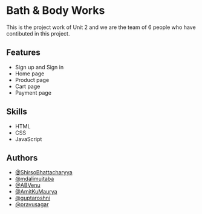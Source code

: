
# Bath & Body Works

This is the project work of Unit 2 and we are the team of 6 people who have contibuted in this project.




## Features
- Sign up and Sign in 
- Home page
- Product page
- Cart page
- Payment page


## Skills
- HTML
- CSS
- JavaScript
## Authors

- [@ShirsoBhattacharyya](https://github.com/ShirsoBhattacharyya)
- [@mdalimujtaba](https://github.com/mdalimujtaba)
- [@ABVenu](https://github.com/ABVenu)
- [@AmitKuMaurya](https://github.com/AmitKuMaurya)
- [@guptaroshni](https://github.com/guptaroshni)
- [@pravusagar](https://github.com/pravusagar)


